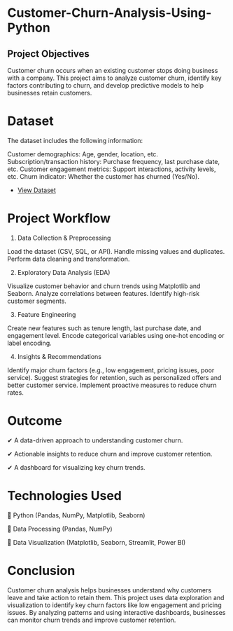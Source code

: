 # Customer-Churn-Analysis-Using-Python
## Project Objectives
Customer churn occurs when an existing customer stops doing business with a company. This project aims to analyze customer churn, identify key factors contributing to churn, and develop predictive models to help businesses retain customers.

# Dataset
The dataset includes the following information:

Customer demographics: Age, gender, location, etc.
Subscription/transaction history: Purchase frequency, last purchase date, etc.
Customer engagement metrics: Support interactions, activity levels, etc.
Churn indicator: Whether the customer has churned (Yes/No).

- <a href = "https://github.com/kolianiket1234/HR-Attrition-Dashboard/blob/main/HR_Analytics.csv"> View Dataset </a>

# Project Workflow

1. Data Collection & Preprocessing

Load the dataset (CSV, SQL, or API).
Handle missing values and duplicates.
Perform data cleaning and transformation.

2. Exploratory Data Analysis (EDA)

Visualize customer behavior and churn trends using Matplotlib and Seaborn.
Analyze correlations between features.
Identify high-risk customer segments.

3. Feature Engineering

Create new features such as tenure length, last purchase date, and engagement level.
Encode categorical variables using one-hot encoding or label encoding.

4. Insights & Recommendations

Identify major churn factors (e.g., low engagement, pricing issues, poor service).
Suggest strategies for retention, such as personalized offers and better customer service.
Implement proactive measures to reduce churn rates.

# Outcome

✔ A data-driven approach to understanding customer churn.

✔ Actionable insights to reduce churn and improve customer retention.

✔ A dashboard for visualizing key churn trends.

# Technologies Used

🔹 Python (Pandas, NumPy, Matplotlib, Seaborn)

🔹 Data Processing (Pandas, NumPy)

🔹 Data Visualization (Matplotlib, Seaborn, Streamlit, Power BI)

# Conclusion

Customer churn analysis helps businesses understand why customers leave and take action to retain them. This project uses data exploration and visualization to identify key churn factors like low engagement and pricing issues. By analyzing patterns and using interactive dashboards, businesses can monitor churn trends and improve customer retention.
